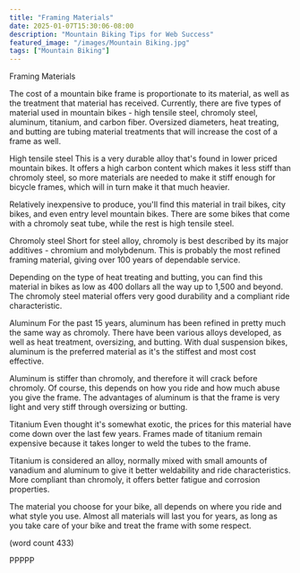 ```yaml
---
title: "Framing Materials"
date: 2025-01-07T15:30:06-08:00
description: "Mountain Biking Tips for Web Success"
featured_image: "/images/Mountain Biking.jpg"
tags: ["Mountain Biking"]
---
```


Framing Materials

The cost of a mountain bike frame is proportionate to
its material, as well as the treatment that material
has received.  Currently, there are five types of
material used in mountain bikes - high tensile steel,
chromoly steel, aluminum, titanium, and carbon 
fiber.  Oversized diameters, heat treating, and butting are 
tubing material treatments that will increase the
cost of a frame as well.

High tensile steel
This is a very durable alloy that's found in lower
priced mountain bikes.  It offers a high carbon content
which makes it less stiff than chromoly steel, so 
more materials are needed to make it stiff enough for
bicycle frames, which will in turn make it that much
heavier.

Relatively inexpensive to produce, you'll find this 
material in trail bikes, city bikes, and even entry
level mountain bikes.  There are some bikes that come
with a chromoly seat tube, while the rest is high
tensile steel.

Chromoly steel
Short for steel alloy, chromoly is best described by
its major additives - chromium and molybdenum.  This
is probably the most refined framing material, giving
over 100 years of dependable service.  

Depending on the type of heat treating and butting, 
you can find this material in bikes as low as 400
dollars all the way up to 1,500 and beyond.  The 
chromoly steel material offers very good durability 
and a compliant ride characteristic.

Aluminum
For the past 15 years, aluminum has been refined in
pretty much the same way as chromoly.  There have 
been various alloys developed, as well as heat 
treatment, oversizing, and butting.  With dual 
suspension bikes, aluminum is the preferred material
as it's the stiffest and most cost effective.

Aluminum is stiffer than chromoly, and therefore it
will crack before chromoly.  Of course, this depends
on how you ride and how much abuse you give the frame.
The advantages of aluminum is that the frame is very
light and very stiff through oversizing or butting.

Titanium
Even thought it's somewhat exotic, the prices for 
this material have come down over the last few years.
Frames made of titanium remain expensive because it
takes longer to weld the tubes to the frame.

Titanium is considered an alloy, normally mixed with
small amounts of vanadium and aluminum to give it 
better weldability and ride characteristics.  More
compliant than chromoly, it offers better fatigue
and corrosion properties.  

The material you choose for your bike, all depends
on where you ride and what style you use.  Almost
all materials will last you for years, as long as
you take care of your bike and treat the frame with
some respect.

(word count 433)

PPPPP
